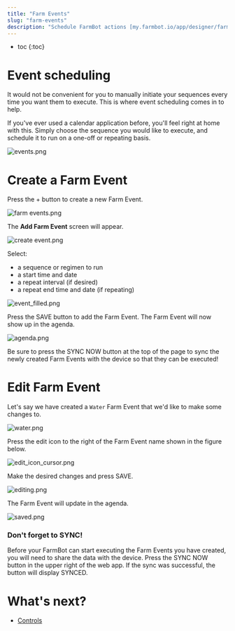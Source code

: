 ```yaml
---
title: "Farm Events"
slug: "farm-events"
description: "Schedule FarmBot actions [my.farmbot.io/app/designer/farm_events](http://my.farmbot.io/app/designer/farm_events)"
---
```


* toc
{:toc}


# Event scheduling

It would not be convenient for you to manually initiate your sequences every time you want them to execute. This is where event scheduling comes in to help.

If you've ever used a calendar application before, you'll feel right at home with this. Simply choose the sequence you would like to execute, and schedule it to run on a one-off or repeating basis.

![events.png](_images/events.png)



# Create a Farm Event

Press the <span class="fb-circle-button fb-purple">+</span> button to create a new Farm Event.

![farm events.png](_images/farm_events.png)

The **Add Farm Event** screen will appear.

![create event.png](_images/create_event.png)

Select:
* a sequence or regimen to run
* a start time and date
* a repeat interval (if desired)
* a repeat end time and date (if repeating)

![event_filled.png](_images/event_filled.png)



<p>Press the <span class="fb-button fb-purple">SAVE</span> button to add the Farm Event. The Farm Event will now show up in the agenda.</p>



![agenda.png](_images/agenda.png)



<p>Be sure to press the <span class="fb-button fb-yellow">SYNC NOW</span> button at the top of the page to sync the newly created Farm Events with the device so that they can be executed!</p>



# Edit Farm Event

Let's say we have created a `Water` Farm Event that we'd like to make some changes to.

![water.png](_images/water.png)

Press the edit icon to the right of the Farm Event name shown in the figure below.

![edit_icon_cursor.png](_images/edit_icon_cursor.png)



<p>Make the desired changes and press <span class="fb-button fb-purple">SAVE</span>.</p>



![editing.png](_images/editing.png)

The Farm Event will update in the agenda.

![saved.png](_images/saved.png)



<div class="magic-block-callout type-warning fb-callout-css-fix">
	<h3><i title="Warning" class="fa fa-exclamation-circle"></i>Don't forget to SYNC!
	</h3>
	<div class="callout-body"><p>Before your FarmBot can start executing the Farm Events you have created, you will need to share the data with the device. Press the <span class="fb-button fb-yellow">SYNC NOW</span> button in the upper right of the web app. If the sync was successful, the button will display <span class="fb-button fb-green">SYNCED</span>.</p>
	</div>
</div>


# What's next?

 * [Controls](../Web-App/controls.md)
